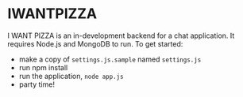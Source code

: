 IWANTPIZZA
==========

I WANT PIZZA is an in-development backend for a chat application. It requires
Node.js and MongoDB to run. To get started:

 - make a copy of  `settings.js.sample` named `settings.js`
 - run npm install
 - run the application, `node app.js`
 - party time!
